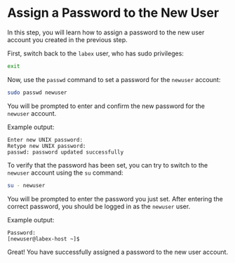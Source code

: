 # Assign a Password to the New User

In this step, you will learn how to assign a password to the new user account you created in the previous step.

First, switch back to the `labex` user, who has sudo privileges:

```bash
exit
```

Now, use the `passwd` command to set a password for the `newuser` account:

```bash
sudo passwd newuser
```

You will be prompted to enter and confirm the new password for the `newuser` account.

Example output:

```
Enter new UNIX password:
Retype new UNIX password:
passwd: password updated successfully
```

To verify that the password has been set, you can try to switch to the `newuser` account using the `su` command:

```bash
su - newuser
```

You will be prompted to enter the password you just set. After entering the correct password, you should be logged in as the `newuser` user.

Example output:

```
Password:
[newuser@labex-host ~]$
```

Great! You have successfully assigned a password to the new user account.
